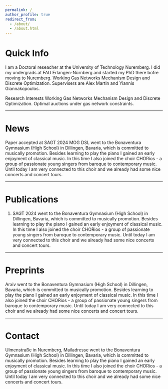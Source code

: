 ```yaml
---
permalink: /
author_profile: true
redirect_from: 
  - /about/
  - /about.html
---
```


Quick Info
======
I am a Doctoral reseacher at the University of Technology Nuremberg. I did my undergrads at FAU Erlangen-Nürnberg and started my PhD there bofre moving to Nuremberg. Working Gas Networks Mechanism Design and Discrete Optimization. Supervisers are Alex Martin and Yiannis Giannakopoulos.

Research Interests
Working Gas Networks Mechanism Design and Discrete Optimization. Optimal auctions under gas network constraints.

---

News
======
Paper accepted at SAGT 2024
MOG
DSL
 went to the Bonaventura Gymnasium (High School) in Dillingen, Bavaria, which is committed to musically promotion. Besides learning to play the piano I gained an early enjoyment of classical music. In this time I also joined the choir CHORios - a group of passionate young singers from baroque to contemporary music. Until today I am very connected to this choir and we already had some nice concerts and concert tours.

---

Publications
======
1. SAGT 2024
 went to the Bonaventura Gymnasium (High School) in Dillingen, Bavaria, which is committed to musically promotion. Besides learning to play the piano I gained an early enjoyment of classical music. In this time I also joined the choir CHORios - a group of passionate young singers from baroque to contemporary music. Until today I am very connected to this choir and we already had some nice concerts and concert tours.

---

Preprints
======
Arxiv
 went to the Bonaventura Gymnasium (High School) in Dillingen, Bavaria, which is committed to musically promotion. Besides learning to play the piano I gained an early enjoyment of classical music. In this time I also joined the choir CHORios - a group of passionate young singers from baroque to contemporary music. Until today I am very connected to this choir and we already had some nice concerts and concert tours.

---

Contact
======
Ulmenstraße in Nuremberg, Mailadresse
 went to the Bonaventura Gymnasium (High School) in Dillingen, Bavaria, which is committed to musically promotion. Besides learning to play the piano I gained an early enjoyment of classical music. In this time I also joined the choir CHORios - a group of passionate young singers from baroque to contemporary music. Until today I am very connected to this choir and we already had some nice concerts and concert tours.
